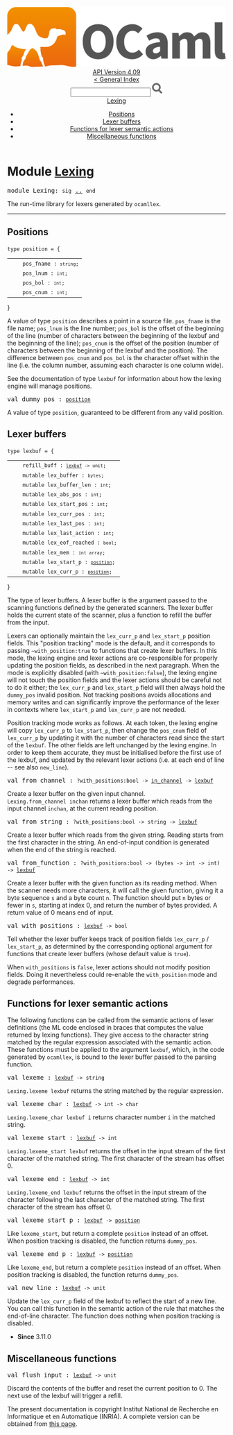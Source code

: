 <!-- ((! set title API !)) ((! set documentation !)) ((! set api !)) ((! set nobreadcrumb !)) -->
<div class="api"><header><nav class="toc brand"><a class="brand" href="https://ocaml.org/"><img src="colour-logo-gray.svg" class="svg" alt="OCaml"></a></nav><nav class="toc"><div class="toc_version"><a href="/docs" id="version-select">API Version 4.09</a></div><a href="index.html">&lt; General Index</a><div class="api_search"><input type="text" name="apisearch" id="api_search" oninput="mySearch(false);" onkeypress="this.oninput();" onclick="this.oninput();" onpaste="this.oninput();">
<img src="search_icon.svg" alt="Search" class="svg" onclick="mySearch(false)"></div>
<div id="search_results"></div><div class="toc_title"><a href="#top">Lexing</a></div><ul><li><a href="#1_Positions">Positions</a></li><li><a href="#1_Lexerbuffers">Lexer buffers</a></li><li><a href="#1_Functionsforlexersemanticactions">Functions for lexer semantic actions</a></li><li><a href="#1_Miscellaneousfunctions">Miscellaneous functions</a></li></ul></nav></header>

<h1>Module <a href="type_Lexing.html">Lexing</a></h1>

<pre><span id="MODULELexing"><span class="keyword">module</span> Lexing</span>: <code class="code"><span class="keyword">sig</span></code> <a href="Lexing.html">..</a> <code class="code"><span class="keyword">end</span></code></pre><div class="info module top">
<div class="info-desc">
<p>The run-time library for lexers generated by <code class="code">ocamllex</code>.</p>
</div>
</div>
<hr width="100%">
<h2 id="1_Positions">Positions</h2>
<pre><code><span id="TYPEposition"><span class="keyword">type</span> <code class="type"></code>position</span> = {</code></pre><table class="typetable">
<tbody><tr>
<td align="left" valign="top">
<code>&nbsp;&nbsp;</code></td>
<td align="left" valign="top">
<code><span id="TYPEELTposition.pos_fname">pos_fname</span>&nbsp;: <code class="type">string</code>;</code></td>

</tr>
<tr>
<td align="left" valign="top">
<code>&nbsp;&nbsp;</code></td>
<td align="left" valign="top">
<code><span id="TYPEELTposition.pos_lnum">pos_lnum</span>&nbsp;: <code class="type">int</code>;</code></td>

</tr>
<tr>
<td align="left" valign="top">
<code>&nbsp;&nbsp;</code></td>
<td align="left" valign="top">
<code><span id="TYPEELTposition.pos_bol">pos_bol</span>&nbsp;: <code class="type">int</code>;</code></td>

</tr>
<tr>
<td align="left" valign="top">
<code>&nbsp;&nbsp;</code></td>
<td align="left" valign="top">
<code><span id="TYPEELTposition.pos_cnum">pos_cnum</span>&nbsp;: <code class="type">int</code>;</code></td>

</tr></tbody></table>
}

<div class="info ">
<div class="info-desc">
<p>A value of type <code class="code">position</code> describes a point in a source file.
   <code class="code">pos_fname</code> is the file name; <code class="code">pos_lnum</code> is the line number;
   <code class="code">pos_bol</code> is the offset of the beginning of the line (number
   of characters between the beginning of the lexbuf and the beginning
   of the line); <code class="code">pos_cnum</code> is the offset of the position (number of
   characters between the beginning of the lexbuf and the position).
   The difference between <code class="code">pos_cnum</code> and <code class="code">pos_bol</code> is the character
   offset within the line (i.e. the column number, assuming each
   character is one column wide).</p>

<p>See the documentation of type <code class="code">lexbuf</code> for information about
   how the lexing engine will manage positions.</p>
</div>
</div>


<pre><span id="VALdummy_pos"><span class="keyword">val</span> dummy_pos</span> : <code class="type"><a href="Lexing.html#TYPEposition">position</a></code></pre><div class="info ">
<div class="info-desc">
<p>A value of type <code class="code">position</code>, guaranteed to be different from any
   valid position.</p>
</div>
</div>
<h2 id="1_Lexerbuffers">Lexer buffers</h2>
<pre><code><span id="TYPElexbuf"><span class="keyword">type</span> <code class="type"></code>lexbuf</span> = {</code></pre><table class="typetable">
<tbody><tr>
<td align="left" valign="top">
<code>&nbsp;&nbsp;</code></td>
<td align="left" valign="top">
<code><span id="TYPEELTlexbuf.refill_buff">refill_buff</span>&nbsp;: <code class="type"><a href="Lexing.html#TYPElexbuf">lexbuf</a> -&gt; unit</code>;</code></td>

</tr>
<tr>
<td align="left" valign="top">
<code>&nbsp;&nbsp;</code></td>
<td align="left" valign="top">
<code><span class="keyword">mutable&nbsp;</span><span id="TYPEELTlexbuf.lex_buffer">lex_buffer</span>&nbsp;: <code class="type">bytes</code>;</code></td>

</tr>
<tr>
<td align="left" valign="top">
<code>&nbsp;&nbsp;</code></td>
<td align="left" valign="top">
<code><span class="keyword">mutable&nbsp;</span><span id="TYPEELTlexbuf.lex_buffer_len">lex_buffer_len</span>&nbsp;: <code class="type">int</code>;</code></td>

</tr>
<tr>
<td align="left" valign="top">
<code>&nbsp;&nbsp;</code></td>
<td align="left" valign="top">
<code><span class="keyword">mutable&nbsp;</span><span id="TYPEELTlexbuf.lex_abs_pos">lex_abs_pos</span>&nbsp;: <code class="type">int</code>;</code></td>

</tr>
<tr>
<td align="left" valign="top">
<code>&nbsp;&nbsp;</code></td>
<td align="left" valign="top">
<code><span class="keyword">mutable&nbsp;</span><span id="TYPEELTlexbuf.lex_start_pos">lex_start_pos</span>&nbsp;: <code class="type">int</code>;</code></td>

</tr>
<tr>
<td align="left" valign="top">
<code>&nbsp;&nbsp;</code></td>
<td align="left" valign="top">
<code><span class="keyword">mutable&nbsp;</span><span id="TYPEELTlexbuf.lex_curr_pos">lex_curr_pos</span>&nbsp;: <code class="type">int</code>;</code></td>

</tr>
<tr>
<td align="left" valign="top">
<code>&nbsp;&nbsp;</code></td>
<td align="left" valign="top">
<code><span class="keyword">mutable&nbsp;</span><span id="TYPEELTlexbuf.lex_last_pos">lex_last_pos</span>&nbsp;: <code class="type">int</code>;</code></td>

</tr>
<tr>
<td align="left" valign="top">
<code>&nbsp;&nbsp;</code></td>
<td align="left" valign="top">
<code><span class="keyword">mutable&nbsp;</span><span id="TYPEELTlexbuf.lex_last_action">lex_last_action</span>&nbsp;: <code class="type">int</code>;</code></td>

</tr>
<tr>
<td align="left" valign="top">
<code>&nbsp;&nbsp;</code></td>
<td align="left" valign="top">
<code><span class="keyword">mutable&nbsp;</span><span id="TYPEELTlexbuf.lex_eof_reached">lex_eof_reached</span>&nbsp;: <code class="type">bool</code>;</code></td>

</tr>
<tr>
<td align="left" valign="top">
<code>&nbsp;&nbsp;</code></td>
<td align="left" valign="top">
<code><span class="keyword">mutable&nbsp;</span><span id="TYPEELTlexbuf.lex_mem">lex_mem</span>&nbsp;: <code class="type">int array</code>;</code></td>

</tr>
<tr>
<td align="left" valign="top">
<code>&nbsp;&nbsp;</code></td>
<td align="left" valign="top">
<code><span class="keyword">mutable&nbsp;</span><span id="TYPEELTlexbuf.lex_start_p">lex_start_p</span>&nbsp;: <code class="type"><a href="Lexing.html#TYPEposition">position</a></code>;</code></td>

</tr>
<tr>
<td align="left" valign="top">
<code>&nbsp;&nbsp;</code></td>
<td align="left" valign="top">
<code><span class="keyword">mutable&nbsp;</span><span id="TYPEELTlexbuf.lex_curr_p">lex_curr_p</span>&nbsp;: <code class="type"><a href="Lexing.html#TYPEposition">position</a></code>;</code></td>

</tr></tbody></table>
}

<div class="info ">
<div class="info-desc">
<p>The type of lexer buffers. A lexer buffer is the argument passed
   to the scanning functions defined by the generated scanners.
   The lexer buffer holds the current state of the scanner, plus
   a function to refill the buffer from the input.</p>

<p>Lexers can optionally maintain the <code class="code">lex_curr_p</code> and <code class="code">lex_start_p</code>
   position fields.  This "position tracking" mode is the default, and
   it corresponds to passing <code class="code">~with_position:<span class="keyword">true</span></code> to functions that
   create lexer buffers. In this mode, the lexing engine and lexer
   actions are co-responsible for properly updating the position
   fields, as described in the next paragraph.  When the mode is
   explicitly disabled (with <code class="code">~with_position:<span class="keyword">false</span></code>), the lexing
   engine will not touch the position fields and the lexer actions
   should be careful not to do it either; the <code class="code">lex_curr_p</code> and
   <code class="code">lex_start_p</code> field will then always hold the <code class="code">dummy_pos</code> invalid
   position.  Not tracking positions avoids allocations and memory
   writes and can significantly improve the performance of the lexer
   in contexts where <code class="code">lex_start_p</code> and <code class="code">lex_curr_p</code> are not needed.</p>

<p>Position tracking mode works as follows.  At each token, the lexing
   engine will copy <code class="code">lex_curr_p</code> to <code class="code">lex_start_p</code>, then change the
   <code class="code">pos_cnum</code> field of <code class="code">lex_curr_p</code> by updating it with the number of
   characters read since the start of the <code class="code">lexbuf</code>.  The other fields
   are left unchanged by the lexing engine.  In order to keep them
   accurate, they must be initialised before the first use of the
   lexbuf, and updated by the relevant lexer actions (i.e. at each end
   of line -- see also <code class="code">new_line</code>).</p>
</div>
</div>


<pre><span id="VALfrom_channel"><span class="keyword">val</span> from_channel</span> : <code class="type">?with_positions:bool -&gt; <a href="Stdlib.html#TYPEin_channel">in_channel</a> -&gt; <a href="Lexing.html#TYPElexbuf">lexbuf</a></code></pre><div class="info ">
<div class="info-desc">
<p>Create a lexer buffer on the given input channel.
   <code class="code"><span class="constructor">Lexing</span>.from_channel&nbsp;inchan</code> returns a lexer buffer which reads
   from the input channel <code class="code">inchan</code>, at the current reading position.</p>
</div>
</div>

<pre><span id="VALfrom_string"><span class="keyword">val</span> from_string</span> : <code class="type">?with_positions:bool -&gt; string -&gt; <a href="Lexing.html#TYPElexbuf">lexbuf</a></code></pre><div class="info ">
<div class="info-desc">
<p>Create a lexer buffer which reads from
   the given string. Reading starts from the first character in
   the string. An end-of-input condition is generated when the
   end of the string is reached.</p>
</div>
</div>

<pre><span id="VALfrom_function"><span class="keyword">val</span> from_function</span> : <code class="type">?with_positions:bool -&gt; (bytes -&gt; int -&gt; int) -&gt; <a href="Lexing.html#TYPElexbuf">lexbuf</a></code></pre><div class="info ">
<div class="info-desc">
<p>Create a lexer buffer with the given function as its reading method.
   When the scanner needs more characters, it will call the given
   function, giving it a byte sequence <code class="code">s</code> and a byte
   count <code class="code">n</code>. The function should put <code class="code">n</code> bytes or fewer in <code class="code">s</code>,
   starting at index 0, and return the number of bytes
   provided. A return value of 0 means end of input.</p>
</div>
</div>

<pre><span id="VALwith_positions"><span class="keyword">val</span> with_positions</span> : <code class="type"><a href="Lexing.html#TYPElexbuf">lexbuf</a> -&gt; bool</code></pre><div class="info ">
<div class="info-desc">
<p>Tell whether the lexer buffer keeps track of position fields
    <code class="code">lex_curr_p</code> / <code class="code">lex_start_p</code>, as determined by the corresponding
    optional argument for functions that create lexer buffers
    (whose default value is <code class="code"><span class="keyword">true</span></code>).</p>

<p>When <code class="code">with_positions</code> is <code class="code"><span class="keyword">false</span></code>, lexer actions should not
    modify position fields.  Doing it nevertheless could
    re-enable the <code class="code">with_position</code> mode and degrade performances.</p>
</div>
</div>
<h2 id="1_Functionsforlexersemanticactions">Functions for lexer semantic actions</h2><p>The following functions can be called from the semantic actions
   of lexer definitions (the ML code enclosed in braces that
   computes the value returned by lexing functions). They give
   access to the character string matched by the regular expression
   associated with the semantic action. These functions must be
   applied to the argument <code class="code">lexbuf</code>, which, in the code generated by
   <code class="code">ocamllex</code>, is bound to the lexer buffer passed to the parsing
   function.</p>

<pre><span id="VALlexeme"><span class="keyword">val</span> lexeme</span> : <code class="type"><a href="Lexing.html#TYPElexbuf">lexbuf</a> -&gt; string</code></pre><div class="info ">
<div class="info-desc">
<p><code class="code"><span class="constructor">Lexing</span>.lexeme&nbsp;lexbuf</code> returns the string matched by
           the regular expression.</p>
</div>
</div>

<pre><span id="VALlexeme_char"><span class="keyword">val</span> lexeme_char</span> : <code class="type"><a href="Lexing.html#TYPElexbuf">lexbuf</a> -&gt; int -&gt; char</code></pre><div class="info ">
<div class="info-desc">
<p><code class="code"><span class="constructor">Lexing</span>.lexeme_char&nbsp;lexbuf&nbsp;i</code> returns character number <code class="code">i</code> in
   the matched string.</p>
</div>
</div>

<pre><span id="VALlexeme_start"><span class="keyword">val</span> lexeme_start</span> : <code class="type"><a href="Lexing.html#TYPElexbuf">lexbuf</a> -&gt; int</code></pre><div class="info ">
<div class="info-desc">
<p><code class="code"><span class="constructor">Lexing</span>.lexeme_start&nbsp;lexbuf</code> returns the offset in the
   input stream of the first character of the matched string.
   The first character of the stream has offset 0.</p>
</div>
</div>

<pre><span id="VALlexeme_end"><span class="keyword">val</span> lexeme_end</span> : <code class="type"><a href="Lexing.html#TYPElexbuf">lexbuf</a> -&gt; int</code></pre><div class="info ">
<div class="info-desc">
<p><code class="code"><span class="constructor">Lexing</span>.lexeme_end&nbsp;lexbuf</code> returns the offset in the input stream
   of the character following the last character of the matched
   string. The first character of the stream has offset 0.</p>
</div>
</div>

<pre><span id="VALlexeme_start_p"><span class="keyword">val</span> lexeme_start_p</span> : <code class="type"><a href="Lexing.html#TYPElexbuf">lexbuf</a> -&gt; <a href="Lexing.html#TYPEposition">position</a></code></pre><div class="info ">
<div class="info-desc">
<p>Like <code class="code">lexeme_start</code>, but return a complete <code class="code">position</code> instead
    of an offset.  When position tracking is disabled, the function
    returns <code class="code">dummy_pos</code>.</p>
</div>
</div>

<pre><span id="VALlexeme_end_p"><span class="keyword">val</span> lexeme_end_p</span> : <code class="type"><a href="Lexing.html#TYPElexbuf">lexbuf</a> -&gt; <a href="Lexing.html#TYPEposition">position</a></code></pre><div class="info ">
<div class="info-desc">
<p>Like <code class="code">lexeme_end</code>, but return a complete <code class="code">position</code> instead
    of an offset.  When position tracking is disabled, the function
    returns <code class="code">dummy_pos</code>.</p>
</div>
</div>

<pre><span id="VALnew_line"><span class="keyword">val</span> new_line</span> : <code class="type"><a href="Lexing.html#TYPElexbuf">lexbuf</a> -&gt; unit</code></pre><div class="info ">
<div class="info-desc">
<p>Update the <code class="code">lex_curr_p</code> field of the lexbuf to reflect the start
    of a new line.  You can call this function in the semantic action
    of the rule that matches the end-of-line character.  The function
    does nothing when position tracking is disabled.</p>
</div>
<ul class="info-attributes">
<li><b>Since</b> 3.11.0</li>
</ul>
</div>
<h2 id="1_Miscellaneousfunctions">Miscellaneous functions</h2>
<pre><span id="VALflush_input"><span class="keyword">val</span> flush_input</span> : <code class="type"><a href="Lexing.html#TYPElexbuf">lexbuf</a> -&gt; unit</code></pre><div class="info ">
<div class="info-desc">
<p>Discard the contents of the buffer and reset the current
    position to 0.  The next use of the lexbuf will trigger a
    refill.</p>
</div>
</div>

<div class="copyright">The present documentation is copyright Institut National de Recherche en Informatique et en Automatique (INRIA). A complete version can be obtained from <a href="http://caml.inria.fr/pub/docs/manual-ocaml/">this page</a>.</div></div>